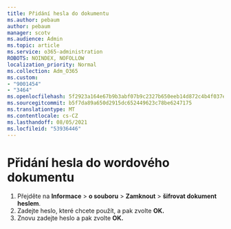 ```yaml
---
title: Přidání hesla do dokumentu
ms.author: pebaum
author: pebaum
manager: scotv
ms.audience: Admin
ms.topic: article
ms.service: o365-administration
ROBOTS: NOINDEX, NOFOLLOW
localization_priority: Normal
ms.collection: Adm_O365
ms.custom:
- "9001454"
- "3464"
ms.openlocfilehash: 5f2923a164e67b9b3abf07b9c2327b650eeb14d872c4b4f037e0c82a209c5728
ms.sourcegitcommit: b5f7da89a650d2915dc652449623c78be6247175
ms.translationtype: MT
ms.contentlocale: cs-CZ
ms.lasthandoff: 08/05/2021
ms.locfileid: "53936446"
---
```

# <a name="add-a-password-to-a-word-document"></a>Přidání hesla do wordového dokumentu

1. Přejděte na **Informace**  >  **o souboru**  >  **Zamknout**  >  **šifrovat dokument heslem**.
2. Zadejte heslo, které chcete použít, a pak zvolte **OK.**
3. Znovu zadejte heslo a pak zvolte **OK.**